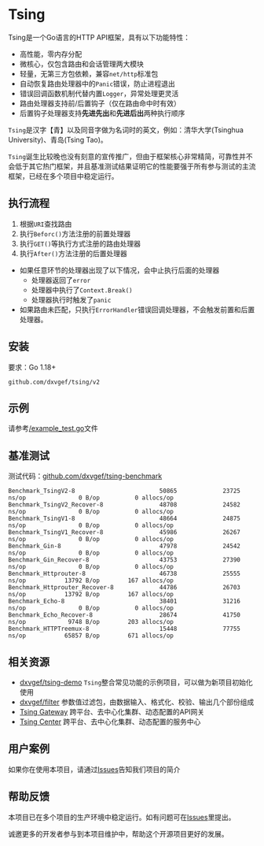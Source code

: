 # Tsing
Tsing是一个Go语言的HTTP API框架，具有以下功能特性：
- 高性能，零内存分配
- 微核心，仅包含路由和会话管理两大模块
- 轻量，无第三方包依赖，兼容`net/http`标准包
- 自动恢复路由处理器中的`Panic`错误，防止进程退出
- 错误回调函数机制代替内置`Logger`，异常处理更灵活
- 路由处理器支持前/后置钩子（仅在路由命中时有效）
- 后置钩子处理器支持**先进先出**和**先进后出**两种执行顺序

`Tsing`是汉字【青】以及同音字做为名词时的英文，例如：清华大学(Tsinghua University)、青岛(Tsing Tao)。

`Tsing`诞生比较晚也没有刻意的宣传推广，但由于框架核心非常精简，可靠性并不会低于其它热门框架，并且基准测试结果证明它的性能要强于所有参与测试的主流框架，已经在多个项目中稳定运行。

## 执行流程
1. 根据`URI`查找路由
2. 执行`Beforc()`方法注册的前置处理器
3. 执行`GET()`等执行方式注册的路由处理器
4. 执行`After()`方法注册的后置处理器

- 如果任意环节的处理器出现了以下情况，会中止执行后面的处理器
    - 处理器返回了`error`
    - 处理器中执行了`Context.Break()`
    - 处理器执行时触发了`panic`
- 如果路由未匹配，只执行`ErrorHandler`错误回调处理器，不会触发前置和后置处理器。

## 安装
要求：Go 1.18+
```
github.com/dxvgef/tsing/v2
```

## 示例
请参考[/example_test.go](https://github.com/dxvgef/tsing/blob/master/example_test.go)文件

## 基准测试

测试代码：[github.com/dxvgef/tsing-benchmark](https://github.com/dxvgef/tsing-benchmark)

```
Benchmark_TsingV2-8                        50865             23725 ns/op               0 B/op          0 allocs/op
Benchmark_TsingV2_Recover-8                48708             24582 ns/op               0 B/op          0 allocs/op
Benchmark_TsingV1-8                        48664             24875 ns/op               0 B/op          0 allocs/op
Benchmark_TsingV1_Recover-8                45986             26267 ns/op               0 B/op          0 allocs/op
Benchmark_Gin-8                            47978             24542 ns/op               0 B/op          0 allocs/op
Benchmark_Gin_Recover-8                    43753             27390 ns/op               0 B/op          0 allocs/op
Benchmark_Httprouter-8                     46738             25555 ns/op           13792 B/op        167 allocs/op
Benchmark_Httprouter_Recover-8             44786             26703 ns/op           13792 B/op        167 allocs/op
Benchmark_Echo-8                           38401             31216 ns/op               0 B/op          0 allocs/op
Benchmark_Echo_Recover-8                   28674             41750 ns/op            9748 B/op        203 allocs/op
Benchmark_HTTPTreemux-8                    15448             77755 ns/op           65857 B/op        671 allocs/op
```

## 相关资源

- [dxvgef/tsing-demo](https://github.com/dxvgef/tsing-demo) `Tsing`整合常见功能的示例项目，可以做为新项目初始化使用
- [dxvgef/filter](https://github.com/dxvgef/filter) 参数值过滤包，由数据输入、格式化、校验、输出几个部份组成
- [Tsing Gateway](https://github.com/dxvgef/tsing-gateway) 跨平台、去中心化集群、动态配置的API网关
- [Tsing Center](https://github.com/dxvgef/tsing-center) 跨平台、去中心化集群、动态配置的服务中心

## 用户案例

如果你在使用本项目，请通过[Issues](https://github.com/dxvgef/tsing/issues)告知我们项目的简介

## 帮助反馈

本项目已在多个项目的生产环境中稳定运行。如有问题可在[Issues](https://github.com/dxvgef/tsing/issues)里提出。

诚邀更多的开发者参与到本项目维护中，帮助这个开源项目更好的发展。

